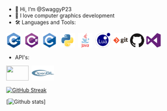 - 👋 Hi, I’m @SwaggyP23
- 🎨 I love computer graphics development
- :hammer_and_wrench: Languages and Tools:
<div>
  <img src="https://github.com/devicons/devicon/blob/master/icons/cplusplus/cplusplus-original.svg" title="C++" alt="C++" width="40" height="40"/>&nbsp;
  <img src="https://github.com/devicons/devicon/blob/master/icons/csharp/csharp-original.svg" title="C#" alt="C# width="40" height="40"/>&nbsp;
  <img src="https://github.com/devicons/devicon/blob/master/icons/c/c-original.svg" title="C" alt="C" width="40" height="40"/>&nbsp;
  <img src="https://github.com/devicons/devicon/blob/master/icons/python/python-original.svg" title="Python" alt="Python" width="40" height="40"/>&nbsp;
  <img src="https://github.com/devicons/devicon/blob/master/icons/java/java-original-wordmark.svg" title="Java" alt="Java" width="40" height="40"/>&nbsp;
  <img src="https://github.com/devicons/devicon/blob/master/icons/lua/lua-original-wordmark.svg" title="Lua" alt="Lua" width="40" height="40"/>&nbsp;
  <img src="https://github.com/devicons/devicon/blob/master/icons/git/git-original-wordmark.svg" title="Git" **alt="Git" width="40" height="40"/>
  <img src="https://github.com/devicons/devicon/blob/master/icons/github/github-original.svg" title="Github" **alt="Github" width="40" height="40"/>
  <img src="https://github.com/devicons/devicon/blob/master/icons/visualstudio/visualstudio-plain.svg" title="VisualStudio" **alt="VisualStudio" width="40" height="40"/>
</div>

- API's:
<div>
  <img src="https://vulkan.lunarg.com/img/vulkan/vulkan-red.svg" title"Vulkan" alt"Vulkan" width="60" height="40"/>&nbsp
  <img src="https://github.com/devicons/devicon/blob/master/icons/opengl/opengl-original.svg" title"OpenGL" alt"OpenGL" width="60" height="40"/>&nbsp
</div>

[![GitHub Streak](https://github-readme-streak-stats.herokuapp.com?user=SwaggyP23&theme=monokai&hide_border=true)](https://git.io/streak-stats)

[![Github stats](https://github-readme-stats.vercel.app/api?username=SwaggyP23&hide_border=true&count_private=true&include_all_commits=true&theme=monokai)]

<!--
- 💞️ I’m looking to collaborate on ...
- 📫 How to reach me ...
-->

<!---
SwaggyP23/SwaggyP23 is a ✨ special ✨ repository because its `README.md` (this file) appears on your GitHub profile.
You can click the Preview link to take a look at your changes.
--->
